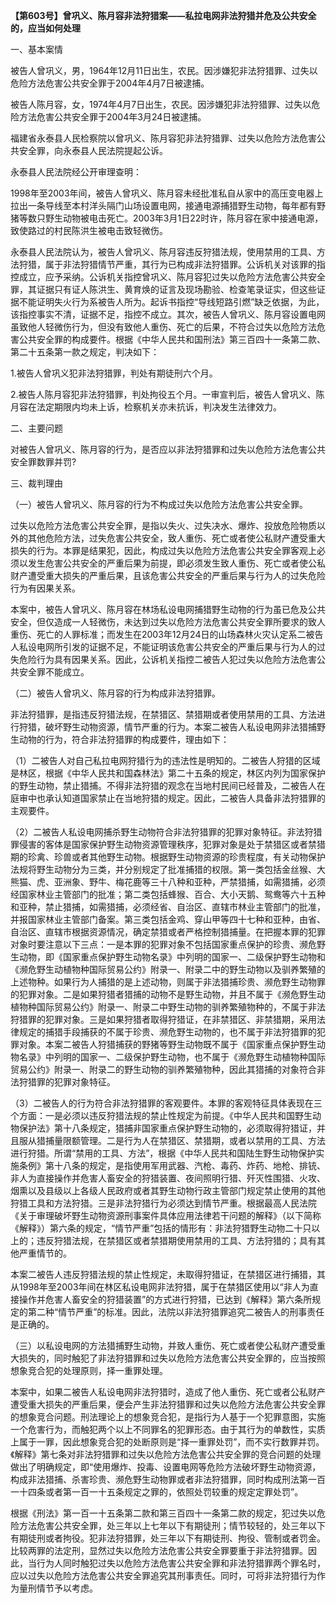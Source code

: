 **【第603号】曾巩义、陈月容非法狩猎案——私拉电网非法狩猎并危及公共安全的，应当如何处理**

一、基本案情

被告人曾巩义，男，1964年12月11日出生，农民。因涉嫌犯非法狩猎罪、过失以危险方法危害公共安全罪于2004年4月7日被逮捕。

被告人陈月容，女，1974年4月7日出生，农民。因涉嫌犯非法狩猎罪、过失以危险方法危害公共安全罪于2004年3月24日被逮捕。

福建省永泰县人民检察院以曾巩义、陈月容犯非法狩猎罪、过失以危险方法危害公共安全罪，向永泰县人民法院提起公诉。

永泰县人民法院经公开审理查明：

1998年至2003年间，被告人曾巩义、陈月容未经批准私自从家中的高压变电器上拉出一条导线至本村洋头隔门山场设置电网，接通电源捕猎野生动物，每年都有野猪等数只野生动物被电击死亡。2003年3月1日22时许，陈月容在家中接通电源，致使路过的村民陈洪生被电击致轻微伤。

永泰县人民法院认为，被告人曾巩义、陈月容违反狩猎法规，使用禁用的工具、方法狩猎，属于非法狩猎情节严重，其行为已构成非法狩猎罪。公诉机关对该罪的指控成立，应予采纳。公诉机关指控曾巩义、陈月容犯过失以危险方法危害公共安全罪，其证据只有证人陈洪生、黄育焕的证言及现场勘验、检查笔录证实，但这些证据不能证明失火行为系被告人所为。起诉书指控“导线短路引燃”缺乏依据，为此，该指控事实不清，证据不足，指控不成立。其次，被告人曾巩义、陈月容设置电网虽致他人轻微伤行为，但没有致他人重伤、死亡的后果，不符合过失以危险方法危害公共安全罪的构成要件。根据《中华人民共和国刑法》第三百四十一条第二款、第二十五条第一款之规定，判决如下：

1.被告人曾巩义犯非法狩猎罪，判处有期徒刑六个月。

2.被告人陈月容犯非法狩猎罪，判处拘役五个月。一审宣判后，被告人曾巩义、陈月容在法定期限内均未上诉，检察机关亦未抗诉，判决发生法律效力。

二、主要问题

对被告人曾巩义、陈月容的行为，是否应以非法狩猎罪和过失以危险方法危害公共安全罪数罪并罚?

三、裁判理由

（一）被告人曾巩义、陈月容的行为不构成过失以危险方法危害公共安全罪。

过失以危险方法危害公共安全罪，是指以失火、过失决水、爆炸、投放危险物质以外的其他危险方法，过失危害公共安全，致人重伤、死亡或者使公私财产遭受重大损失的行为。本罪是结果犯，因此，构成过失以危险方法危害公共安全罪客观上必须以发生危害公共安全的严重后果为前提，即必须发生致人重伤、死亡或者使公私财产遭受重大损失的严重后果，且该危害公共安全的严重后果与行为人的过失危险行为有因果关系。

本案中，被告人曾巩义、陈月容在林场私设电网捕猎野生动物的行为虽已危及公共安全，但仅造成一人轻微伤，未达到过失以危险方法危害公共安全罪所要求的致人重伤、死亡的人罪标准；而发生在2003年12月24日的山场森林火灾认定系二被告人私设电网所引发的证据不足，不能证明该危害公共安全的严重后果与行为人的过失危险行为具有因果关系。因此，公诉机关指控二被告人犯过失以危险方法危害公共安全罪不能成立。

（二）被告人曾巩义、陈月容的行为构成非法狩猎罪。

非法狩猎罪，是指违反狩猎法规，在禁猎区、禁猎期或者使用禁用的工具、方法进行狩猎，破坏野生动物资源，情节严重的行为。本案二被告人私设电网非法猎捕野生动物的行为，符合非法狩猎罪的构成要件，理由如下：

（1）二被告人对自己私拉电网狩猎行为的违法性是明知的。二被告人狩猎的区域是林区，根据《中华人民共和国森林法》第二十五条的规定，林区内列为国家保护的野生动物，禁止猎捕。不得非法狩猎的观念在当地村民间已经普及，二被告人在庭审中也承认知道国家禁止在当地狩猎的规定。因此，二被告人具备非法狩猎罪的主观要件。

（2）二被告人私设电网捕杀野生动物符合非法狩猎罪的犯罪对象特征。非法狩猎罪侵害的客体是国家保护野生动物资源管理秩序，犯罪对象是处于禁猎区或者禁猎期的珍禽、珍兽或者其他野生动物。根据野生动物资源的珍贵程度，有关动物保护法规将野生动物分为三类，并分别规定了批准捕猎的权限。第一类包括金丝猴、大熊猫、虎、亚洲象、野牛、梅花鹿等三十八种和亚种，严禁猎捕，如需猎捕，必须经国家林业主管部门的批准；第二类包括蜂猴、百合、大小天鹅、鸳鸯等六十五种和亚种，禁止猎捕，如需猎捕，必须经省、自治区、直辖市林业主管部门的批准，并报国家林业主管部门备案。第三类包括金鸡、穿山甲等四十七种和亚种，由省、自治区、直辖市根据资源情况，确定禁猎或者严格控制猎捕量。在把握本罪的犯罪对象时要注意以下三点：一是本罪的犯罪对象不包括国家重点保护的珍贵、濒危野生动物，即《国家重点保护野生动物名录》中列明的国家一、二级保护野生动物和《濒危野生动植物种国际贸易公约》附录一、附录二中的野生动物以及驯养繁殖的上述物种。如果行为人捕猎的是上述动物，则属于非法猎捕珍贵、濒危野生动物罪的犯罪对象。二是如果狩猎者猎捕的动物不是野生动物，并且不属于《濒危野生动植物种国际贸易公约》附录一、附录二中野生动物的驯养繁殖物种的，不属于非法狩猎罪的犯罪对象。三是如果狩猎者取得狩猎证，在非禁猎区、非禁猎期，采用法律规定的捕猎手段捕获的不属于珍贵、濒危野生动物的，也不属于非法狩猎罪的犯罪对象。本案二被告人狩猎捕获的野猪等野生动物既不属于《国家重点保护野生动物名录》中列明的国家一、二级保护野生动物，也不属于《濒危野生动植物种国际贸易公约》附录一、附录二的野生动物的驯养繁殖物种，因此其猎捕的对象符合非法狩猎罪的犯罪对象特征。

（3）二被告人的行为符合非法狩猎罪的客观要件。本罪的客观特征具体表现在三个方面：一是必须以违反狩猎法规的禁止性规定为前提。《中华人民共和国野生动物保护法》第十八条规定，猎捕非国家重点保护野生动物的，必须取得狩猎证，并且服从猎捕量限额管理。二是行为人在禁猎区、禁猎期，或者以禁用的工具、方法进行狩猎。所谓“禁用的工具、方法”，根据《中华人民共和国陆生野生动物保护实施条例》第十八条的规定，是指使用军用武器、汽枪、毒药、炸药、地枪、排铳、非人为直接操作并危害人畜安全的狩猎装置、夜间照明行猎、歼灭性围猎、火攻、烟熏以及县级以上各级人民政府或者其野生动物行政主管部门规定禁止使用的其他狩猎工具和方法狩猎。三是非法狩猎行为必须达到情节严重。根据最高人民法院《关于审理破坏野生动物资源刑事案件具体应用法律若干问题的解释》（以下简称《解释》）第六条的规定，“情节严重”包括的情形有：非法狩猎野生动物二十只以上的；违反狩猎法规，在禁猎区或者禁猎期使用禁用的工具、方法狩猎的；具有其他严重情节的。

本案二被告人违反狩猎法规的禁止性规定，未取得狩猎证，在禁猎区进行捕猎，其从1998年至2003年间在林区私设电网非法狩猎，属于在禁猎区使用以“非人为直接操作并危害人畜安全的狩猎装置”的方式进行狩猎，已达到《解释》第六条所规定的第二种“情节严重”的标准。因此，法院以非法狩猎罪追究二被告人的刑事责任是正确的。

（三）以私设电网的方法猎捕野生动物，并致人重伤、死亡或者使公私财产遭受重大损失的，同时触犯了非法狩猎罪和过失以危险方法危害公共安全罪的，应当按照想象竞合犯的处理原则，择一重罪处理。

本案中，如果二被告人私设电网非法狩猎时，造成了他人重伤、死亡或者公私财产遭受重大损失的严重后果，便会产生非法狩猎罪和过失以危险方法危害公共安全罪的想象竞合问题。刑法理论上的想象竞合犯，是指行为人基于一个犯罪意图，实施一个危害行为，而触犯两个以上不同罪名的犯罪形态。由于其行为的单数性，实质上属于一罪，因此想象竞合犯的处断原则是“择一重罪处罚”，而不实行数罪并罚。《解释》第七条对非法狩猎罪和过失以危险方法危害公共安全罪的竞合问题的处理做出了明确规定，即“使用爆炸、投毒、设置电网等危险方法破坏野生动物资源，构成非法猎捕、杀害珍贵、濒危野生动物罪或者非法狩猎罪，同时构成刑法第一百一十四条或者第一百一十五条规定之罪的，依照处罚较重的规定定罪处罚”。

根据《刑法》第一百一十五条第二款和第三百四十一条第二款的规定，犯过失以危险方法危害公共安全罪，处三年以上七年以下有期徒刑；情节较轻的，处三年以下有期徒刑或者拘役。犯非法狩猎罪，处三年以下有期徒刑、拘役、管制或者罚金。比较两罪的法定刑，显然过失以危险方法危害公共安全罪要重于非法狩猎罪。因此，当行为人同时触犯过失以危险方法危害公共安全罪和非法狩猎罪两个罪名时，应以过失以危险方法危害公共安全罪追究其刑事责任。同时，可将非法狩猎行为作为量刑情节予以考虑。